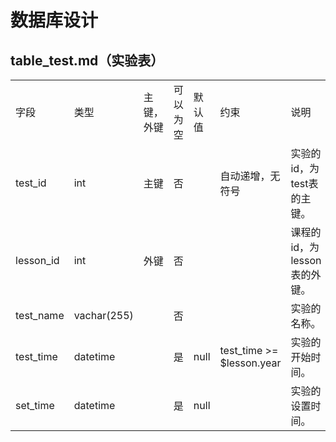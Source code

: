 # 数据库设计

## table_test.md（实验表）

<table>
    <tr>
        <td>字段</td>
        <td>类型</td>
        <td>主键，外键</td>
        <td>可以为空</td>
        <td>默认值</td>
        <td>约束</td>
        <td>说明</td>
    </tr>
    <tr>
        <td>test_id</td>
        <td>int</td>
        <td>主键</td>
        <td>否</td>
        <td></td>
        <td>自动递增，无符号</td>
        <td>实验的id，为test表的主键。</td>
    </tr>
    <tr>
        <td>lesson_id</td>
        <td>int</td>
        <td>外键</td>
        <td>否</td>
        <td></td>
        <td></td>
        <td>课程的id，为lesson表的外键。</td>
    </tr>
    <tr>
        <td>test_name</td>
        <td>vachar(255)</td>
        <td></td>
        <td>否</td>
        <td></td>
        <td></td>
        <td>实验的名称。</td>
    </tr>
    <tr>
        <td>test_time</td>
        <td>datetime</td>
        <td></td>
        <td>是</td>
        <td>null</td>
        <td>test_time >= $lesson.year</td>
        <td>实验的开始时间。</td>
    </tr>
    <tr>
        <td>set_time</td>
        <td>datetime</td>
        <td></td>
        <td>是</td>
        <td>null</td>
        <td></td>
        <td>实验的设置时间。</td>
    </tr>
</table>